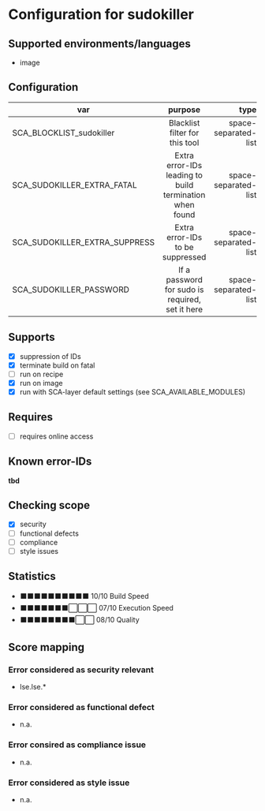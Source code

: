 # Configuration for sudokiller

## Supported environments/languages

* image

## Configuration

| var | purpose | type | default |
| ------------- |:-------------:| -----:| -----:
| SCA_BLOCKLIST_sudokiller | Blacklist filter for this tool | space-separated-list | ""
| SCA_SUDOKILLER_EXTRA_FATAL | Extra error-IDs leading to build termination when found | space-separated-list | "":
| SCA_SUDOKILLER_EXTRA_SUPPRESS | Extra error-IDs to be suppressed | space-separated-list | ""
| SCA_SUDOKILLER_PASSWORD | If a password for sudo is required, set it here | space-separated-list | "usr sud fst sys sec ret"

## Supports

* [x] suppression of IDs
* [x] terminate build on fatal
* [ ] run on recipe
* [x] run on image
* [x] run with SCA-layer default settings (see SCA_AVAILABLE_MODULES)

## Requires

* [ ] requires online access

## Known error-IDs

__tbd__

## Checking scope

* [x] security
* [ ] functional defects
* [ ] compliance
* [ ] style issues

## Statistics

* ⬛⬛⬛⬛⬛⬛⬛⬛⬛⬛ 10/10 Build Speed
* ⬛⬛⬛⬛⬛⬛⬛⬜⬜⬜ 07/10 Execution Speed
* ⬛⬛⬛⬛⬛⬛⬛⬛⬜⬜ 08/10 Quality

## Score mapping

### Error considered as security relevant

* lse.lse.*

### Error considered as functional defect

* n.a.

### Error consired as compliance issue

* n.a.

### Error considered as style issue

* n.a.
